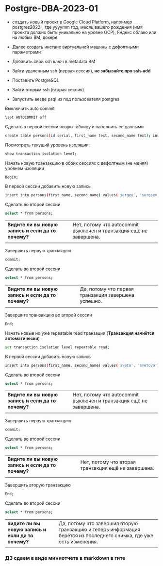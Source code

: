 # Postgre-DBA-2023-01

- создать новый проект в Google Cloud Platform, например postgres2022-, где yyyymm год, месяц вашего рождения (имя проекта должно быть уникально на уровне GCP), Яндекс облако или на любых ВМ, докере.

- Далее создать инстанс виртуальной машины с дефолтными параметрами
- Добавить свой ssh ключ в metadata ВМ
- Зайти удаленным ssh (первая сессия), **не забывайте про ssh-add**
- Поставить PostgreSQL
- Зайти вторым ssh (вторая сессия)
- Запустить везде psql из под пользователя postgres


Выключить auto commit
```sh
\set AUTOCOMMIT off
```

Сделать в первой сессии новую таблицу и наполнить ее данными 
```sh
create table persons(id serial, first_name text, second_name text); insert into persons(first_name, second_name) values('ivan', 'ivanov'); insert into persons(first_name, second_name) values('petr', 'petrov'); commit;
```
Посмотреть текущий уровень изоляции: 
```sh
show transaction isolation level;
```
Начать новую транзакцию в обоих сессиях с дефолтным (не меняя) уровнем изоляции

```sh
Begin;
```

В первой сессии добавить новую запись 
```sh
insert into persons(first_name, second_name) values('sergey', 'sergeev');
```
Сделать во второй сессии
```sh 
select * from persons;
``` 
|  |  |
| ------ | ------ |
|  **Видите ли вы новую запись и если да то почему?** |  Нет, потому что autocommit выключен и транзакция ещё не завершена. |
|  |  |

Завершить первую транзакцию
```sh
commit;
```
Cделать во второй сессии
```sh 
select * from persons;
```
 |  |  |
| ------ | ------ |
| **Видите ли вы новую запись и если да то почему?**  | Да, потому что первая транзакция завершена успешно. |
| | |


Завершите транзакцию во второй сессии
```sh
End;
```

Начать новые но уже repeatable read транзации (**Транзакция начнётся автоматически**)
```sh
set transaction isolation level repeatable read;
```

В первой сессии добавить новую запись 
```sh
insert into persons(first_name, second_name) values('sveta', 'svetova');
```
Сделать во второй сессии
```sh
select * from persons;
```
|  |  |
| ------ | ------ | 
| **Видите ли вы новую запись и если да то почему?** | Нет, потому что autocommit выключен и транзакция ещё не завершена.  |
| | |

Завершить первую транзакцию 
```sh
commit;
```
Сделать во второй сессии
```sh
select * from persons;
```
|  |  |
| ------ | ------ | 
| **Видите ли вы новую запись и если да то почему?** | Нет, потому что вторая транзакция ещё не завершена. |
| | |

Завершить вторую транзакцию

```sh
End;
```

Сделать во второй сессии 
```sh
select * from persons;
```
|  |  |
| ------ | ------ | 
| **видите ли вы новую запись и если да то почему?** | Да, потому что завершил вторую транзакцию и теперь информация берётся из последнего снимка, где уже есть изменения.  |
| | |



### ДЗ сдаем в виде миниотчета в markdown в гите